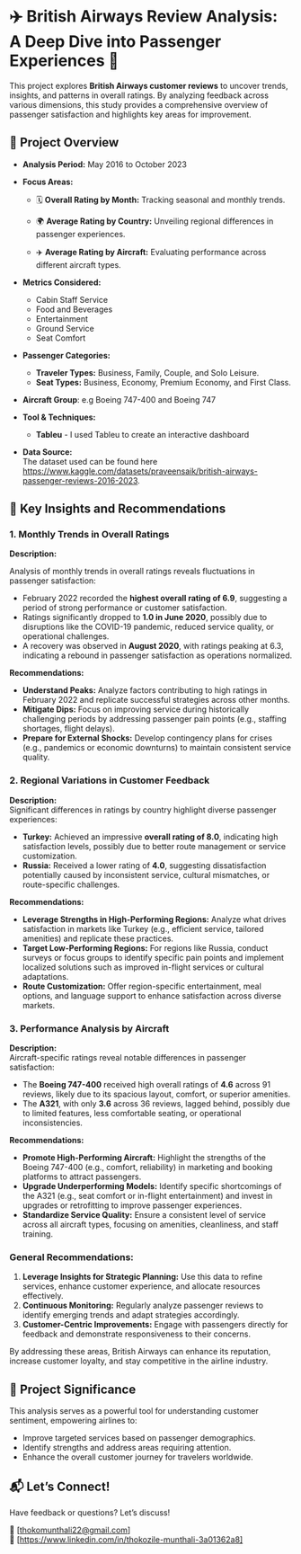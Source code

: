 # ✈️ British Airways Review Analysis: A Deep Dive into Passenger Experiences 🌟  

This project explores **British Airways customer reviews** to uncover trends, insights, and patterns in overall ratings. By analyzing feedback across various dimensions, this study provides a comprehensive overview of passenger satisfaction and highlights key areas for improvement.  


## 📌 **Project Overview**  

- **Analysis Period:** May 2016 to October 2023  

- **Focus Areas:**  

   - 🗓️ **Overall Rating by Month:** Tracking seasonal and monthly trends.  

  - 🌍 **Average Rating by Country:** Unveiling regional differences in passenger experiences.  

  - ✈️ **Average Rating by Aircraft:** Evaluating performance across different aircraft types.  

- **Metrics Considered:**  

  - Cabin Staff Service  
  - Food and Beverages  
  - Entertainment  
  - Ground Service  
  - Seat Comfort  

- **Passenger Categories:**  
  - **Traveler Types:** Business, Family, Couple, and Solo Leisure.  
  - **Seat Types:** Business, Economy, Premium Economy, and First Class.

- **Aircraft Group**: e.g Boeing 747-400 and Boeing 747


- **Tool & Techniques:**  
  - **Tableu** - I used Tableu to create an interactive dashboard 

- **Data Source:**  
  The dataset used can be found here https://www.kaggle.com/datasets/praveensaik/british-airways-passenger-reviews-2016-2023.  


## 🎯 **Key Insights and Recommendations**  

### **1. Monthly Trends in Overall Ratings**  

**Description:** 

Analysis of monthly trends in overall ratings reveals fluctuations in passenger satisfaction:  
- February 2022 recorded the **highest overall rating of 6.9**, suggesting a period of strong performance or customer satisfaction.  
- Ratings significantly dropped to **1.0 in June 2020**, possibly due to disruptions like the COVID-19 pandemic, reduced service quality, or operational challenges.  
- A recovery was observed in **August 2020**, with ratings peaking at 6.3, indicating a rebound in passenger satisfaction as operations normalized.  

**Recommendations:**  

- **Understand Peaks:** Analyze factors contributing to high ratings in February 2022 and replicate successful strategies across other months.  
- **Mitigate Dips:** Focus on improving service during historically challenging periods by addressing passenger pain points (e.g., staffing shortages, flight delays).  
- **Prepare for External Shocks:** Develop contingency plans for crises (e.g., pandemics or economic downturns) to maintain consistent service quality.  

### **2. Regional Variations in Customer Feedback**  

**Description:**  
Significant differences in ratings by country highlight diverse passenger experiences:  
- **Turkey:** Achieved an impressive **overall rating of 8.0**, indicating high satisfaction levels, possibly due to better route management or service customization.  
- **Russia:** Received a lower rating of **4.0**, suggesting dissatisfaction potentially caused by inconsistent service, cultural mismatches, or route-specific challenges.  

**Recommendations:**  

- **Leverage Strengths in High-Performing Regions:** Analyze what drives satisfaction in markets like Turkey (e.g., efficient service, tailored amenities) and replicate these practices.  
- **Target Low-Performing Regions:** For regions like Russia, conduct surveys or focus groups to identify specific pain points and implement localized solutions such as improved in-flight services or cultural adaptations.  
- **Route Customization:** Offer region-specific entertainment, meal options, and language support to enhance satisfaction across diverse markets.  

### **3. Performance Analysis by Aircraft**  

**Description:**  
Aircraft-specific ratings reveal notable differences in passenger satisfaction:  
- The **Boeing 747-400** received high overall ratings of **4.6** across 91 reviews, likely due to its spacious layout, comfort, or superior amenities.  
- The **A321**, with only **3.6** across 36 reviews, lagged behind, possibly due to limited features, less comfortable seating, or operational inconsistencies.  

**Recommendations:**  

- **Promote High-Performing Aircraft:** Highlight the strengths of the Boeing 747-400 (e.g., comfort, reliability) in marketing and booking platforms to attract passengers.  
- **Upgrade Underperforming Models:** Identify specific shortcomings of the A321 (e.g., seat comfort or in-flight entertainment) and invest in upgrades or retrofitting to improve passenger experiences.  
- **Standardize Service Quality:** Ensure a consistent level of service across all aircraft types, focusing on amenities, cleanliness, and staff training.  

### **General Recommendations:**  

1. **Leverage Insights for Strategic Planning:** Use this data to refine services, enhance customer experience, and allocate resources effectively.  
2. **Continuous Monitoring:** Regularly analyze passenger reviews to identify emerging trends and adapt strategies accordingly.  
3. **Customer-Centric Improvements:** Engage with passengers directly for feedback and demonstrate responsiveness to their concerns.  

By addressing these areas, British Airways can enhance its reputation, increase customer loyalty, and stay competitive in the airline industry.


## 🌟 **Project Significance**  

This analysis serves as a powerful tool for understanding customer sentiment, empowering airlines to:  
- Improve targeted services based on passenger demographics.  
- Identify strengths and address areas requiring attention.  
- Enhance the overall customer journey for travelers worldwide.  


## 📬 **Let’s Connect!**  

Have feedback or questions? Let’s discuss!  

📧 [thokomunthali22@gmail.com]  
💼 [https://www.linkedin.com/in/thokozile-munthali-3a01362a8]  

